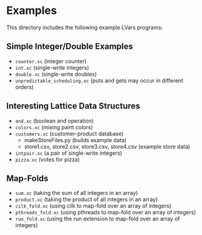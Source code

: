 # Examples

This directory includes the following example LVars programs:

## Simple Integer/Double Examples

+ `counter.xc` (integer counter)
+ `int.xc` (single-write integers)
+ `double.xc` (single-write doubles)
+ `unpredictable_scheduling.xc` (puts and gets may occur in different orders)

## Interesting Lattice Data Structures

+ `and.xc` (boolean and operation)
+ `colors.xc` (mixing paint colors)
+ `customers.xc` (customer-product database)
    + makeStoreFiles.py (builds example data)
    + store1.csv, store2.csv, store3.csv, store4.csv (example store data)
+ `intpair.xc` (a pair of single-write integers)
+ `pizza.xc` (votes for pizza)	

## Map-Folds

+ `sum.xc` (taking the sum of all integers in an array)
+ `product.xc` (taking the product of all integers in an array)
+ `cilk_fold.xc` (using cilk to map-fold over an array of integers)
+ `pthreads_fold.xc` (using pthreads to map-fold over an array of integers)
+ `run_fold.xc` (using the run extension to map-fold over an array of integers)

